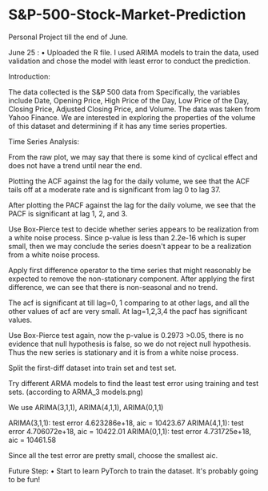 # S&P-500-Stock-Market-Prediction

Personal Project till the end of June.

June 25 : 
• Uploaded the R file. I used ARIMA models to train the data, used validation and chose the model with least error to conduct the prediction.


Introduction:

The data collected is the S&P 500 data from Specifically, the variables include Date, Opening Price, High Price of the Day, Low Price of the Day, Closing Price, Adjusted Closing Price, and Volume. The data was taken from Yahoo Finance.
We are interested in exploring the properties of the volume of this dataset and determining if it has any time series properties. 



Time Series Analysis:

From the raw plot, we may say that there is some kind of cyclical effect and does not have a trend until near the end.

Plotting the ACF against the lag for the daily volume, we see that the ACF tails off at a moderate rate and is significant from lag 0 to lag 37.

After plotting the PACF against the lag for the daily volume, we see that the PACF is significant at lag 1, 2, and 3.

Use Box-Pierce test to decide whether series appears to be realization from a white noise process. Since p-value is less than 2.2e-16 which is super small, then we may conclude the series doesn't appear to be a realization from a white noise process.

Apply first difference operator to the time series that might reasonably be expected to remove the non-stationary component.
After applying the first difference, we can see that there is non-seasonal and no trend.

The acf is significant at till lag=0, 1 comparing to at other lags, and all the other values of acf are very small. 
At lag=1,2,3,4 the pacf has significant values.

Use Box-Pierce test again, now the p-value is 0.2973 >0.05, there is no evidence that null hypothesis is false, so we do not reject null hypothesis. Thus the new series is stationary and it is from a white noise process.

Split the first-diff dataset into train set and test set. 

Try different ARMA models to find the least test error using training and test sets. (according to ARMA_3 models.png)

We use ARIMA(3,1,1), ARIMA(4,1,1), ARIMA(0,1,1)

ARIMA(3,1,1): test error 4.623286e+18,  aic = 10423.67
ARIMA(4,1,1): test error 4.706072e+18,  aic = 10422.01
ARIMA(0,1,1): test error 4.731725e+18,  aic = 10461.58

Since all the test error are pretty small, choose the smallest aic.








Future Step:
• Start to learn PyTorch to train the dataset. It's probably going to be fun!




